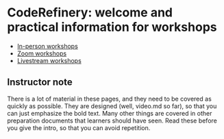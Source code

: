 

# CodeRefinery: welcome and practical information for workshops

- [In-person workshops](in-person.md)
- [Zoom workshops](video.md)
- [Livestream workshops](livestream.md)


## Instructor note

There is a lot of material in these pages, and they need to be covered
as quickly as possible.  They are designed (well, video.md so far), so
that you can just emphasize the bold text.  Many other things are
covered in other preparation documents that learners should have
seen.  Read these before you give the intro, so that you can avoid
repetition.
